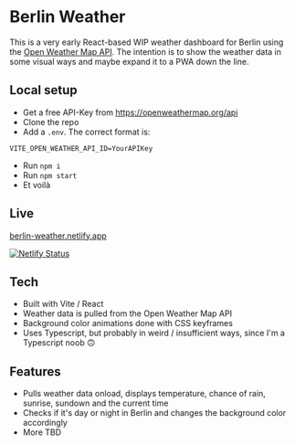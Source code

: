 # Berlin Weather

This is a very early React-based WIP weather dashboard for Berlin using the [Open Weather Map API](https://openweathermap.org/api). The intention is to show the weather data in some visual ways and maybe expand it to a PWA down the line.

## Local setup

- Get a free API-Key from https://openweathermap.org/api
- Clone the repo
- Add a `.env`. The correct format is:
```
VITE_OPEN_WEATHER_API_ID=YourAPIKey
```
- Run `npm i`
- Run `npm start`
- Et voilà

## Live

[berlin-weather.netlify.app](https://berlin-weather.netlify.app/)

[![Netlify Status](https://api.netlify.com/api/v1/badges/4515749d-a802-493b-8924-49b6b0a5cb0d/deploy-status)](https://app.netlify.com/sites/berlin-weather/deploys)

## Tech

- Built with Vite / React
- Weather data is pulled from the Open Weather Map API
- Background color animations done with CSS keyframes
- Uses Typescript, but probably in weird / insufficient ways, since I'm a Typescript noob 🙃

## Features

- Pulls weather data onload, displays temperature, chance of rain, sunrise, sundown and the current time
- Checks if it's day or night in Berlin and changes the background color accordingly
- More TBD
